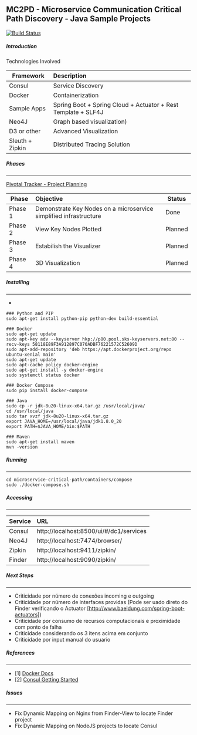 MC2PD - Microservice Communication Critical Path Discovery - Java Sample Projects
--------------
[![Build Status](https://travis-ci.org/eduardomioto/mc2pd-java-sample-projects.svg?branch=master)](https://travis-ci.org/eduardomioto/mc2pd-java-sample-projects)

##### Introduction
Technologies Involved 

| Framework       | Description                                                   | 
| ----------------|:--------------------------------------------------------------| 
| Consul          | Service Discovery                                             |
| Docker          | Containerization                                              |  
| Sample Apps     | Spring Boot + Spring Cloud + Actuator + Rest Template + SLF4J |  
| Neo4J           | Graph based visualization)                                    |  
| D3 or other     | Advanced Visualization                                        |  
| Sleuth + Zipkin | Distributed Tracing Solution                                  |  

##### Phases
------------

[Pivotal Tracker - Project Planning](https://www.pivotaltracker.com/n/projects/2036523) 

| Phase           | Objective                                                          |  Status  | 
| ----------------|:-------------------------------------------------------------------|----------|
| Phase 1         | Demonstrate Key Nodes on a microservice simplified infrastructure  | Done     |
| Phase 2         | View Key Nodes Plotted                                             | Planned  |
| Phase 3         | Estabilish the Visualizer                                          | Planned  |
| Phase 4         | 3D Visualization                                                   | Planned  |

##### Installing
------------
* 
```
### Python and PIP
sudo apt-get install python-pip python-dev build-essential 

### Docker
sudo apt-get update
sudo apt-key adv --keyserver hkp://p80.pool.sks-keyservers.net:80 --recv-keys 58118E89F3A912897C070ADBF76221572C52609D
sudo apt-add-repository 'deb https://apt.dockerproject.org/repo ubuntu-xenial main'
sudo apt-get update
sudo apt-cache policy docker-engine
sudo apt-get install -y docker-engine
sudo systemctl status docker

### Docker Compose
sudo pip install docker-compose

### Java
sudo cp -r jdk-8u20-linux-x64.tar.gz /usr/local/java/
cd /usr/local/java
sudo tar xvzf jdk-8u20-linux-x64.tar.gz
export JAVA_HOME=/usr/local/java/jdk1.8.0_20
export PATH=$JAVA_HOME/bin:$PATH

### Maven
sudo apt-get install maven
mvn -version
```

##### Running
------------
```
cd microservice-critical-path/containers/compose
sudo ./docker-compose.sh
```

##### Accessing
------------

| Service         | URL                                      |
| ----------------|:-----------------------------------------|
| Consul          | http://localhost:8500/ui/#/dc1/services  | 
| Neo4J           | http://localhost:7474/browser/           | 
| Zipkin          | http://localhost:9411/zipkin/            |                 
| Finder          | http://localhost:9090/zipkin/            |                  

##### Next Steps
------------
- Criticidade por número de conexões incoming e outgoing
- Criticidade por número de interfaces providas (Pode ser uado direto do Finder verificando o Actuator [http://www.baeldung.com/spring-boot-actuators])
- Criticidade por consumo de recursos computacionais e proximidade com ponto de falha
- Criticidade considerando os 3 itens acima em conjunto
- Criticidade por input manual do usuario


##### References
------------
- [1] [Docker Docs](https://docs.docker.com/compose/reference/scale/)
- [2] [Consul Getting Started](https://www.consul.io/intro/getting-started/install.html)

##### Issues
------------
- Fix Dynamic Mapping on Nginx from Finder-View to locate Finder project
- Fix Dynamic Mapping on NodeJS projects to locate Consul
  
